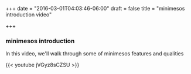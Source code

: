 +++
date = "2016-03-01T04:03:46-06:00"
draft = false
title = "minimesos introduction video"

+++

### minimesos introduction

In this video, we'll walk through some of minimesos features and qualities

{{< youtube jVGyz8sCZSU >}}
